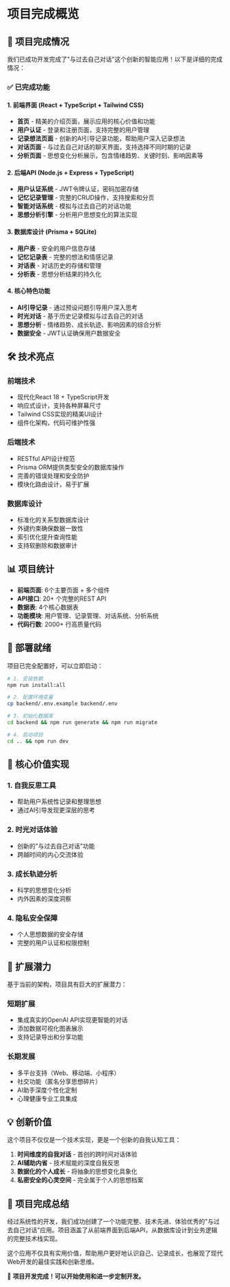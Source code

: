 # 项目完成概览

## 🎉 项目完成情况

我们已成功开发完成了"与过去自己对话"这个创新的智能应用！以下是详细的完成情况：

### ✅ 已完成功能

#### 1. 前端界面 (React + TypeScript + Tailwind CSS)
- **首页** - 精美的介绍页面，展示应用的核心价值和功能
- **用户认证** - 登录和注册页面，支持完整的用户管理
- **记录想法页面** - 创新的AI引导记录功能，帮助用户深入记录想法
- **对话页面** - 与过去自己对话的聊天界面，支持选择不同时期的记录
- **分析页面** - 思想变化分析展示，包含情绪趋势、关键时刻、影响因素等

#### 2. 后端API (Node.js + Express + TypeScript)
- **用户认证系统** - JWT令牌认证，密码加密存储
- **记忆记录管理** - 完整的CRUD操作，支持搜索和分页
- **智能对话系统** - 模拟与过去自己的对话功能
- **思想分析引擎** - 分析用户思想变化的算法实现

#### 3. 数据库设计 (Prisma + SQLite)
- **用户表** - 安全的用户信息存储
- **记忆记录表** - 完整的想法和情感记录
- **对话表** - 对话历史的存储和管理  
- **分析表** - 思想分析结果的持久化

#### 4. 核心特色功能
- **AI引导记录** - 通过预设问题引导用户深入思考
- **时光对话** - 基于历史记录模拟与过去自己的对话
- **思想分析** - 情绪趋势、成长轨迹、影响因素的综合分析
- **数据安全** - JWT认证确保用户数据安全

## 🛠️ 技术亮点

### 前端技术
- 现代化React 18 + TypeScript开发
- 响应式设计，支持各种屏幕尺寸
- Tailwind CSS实现的精美UI设计
- 组件化架构，代码可维护性强

### 后端技术  
- RESTful API设计规范
- Prisma ORM提供类型安全的数据库操作
- 完善的错误处理和安全防护
- 模块化路由设计，易于扩展

### 数据库设计
- 标准化的关系型数据库设计
- 外键约束确保数据一致性
- 索引优化提升查询性能
- 支持软删除和数据审计

## 📊 项目统计

- **前端页面**: 6个主要页面 + 多个组件
- **API接口**: 20+ 个完整的REST API
- **数据表**: 4个核心数据表
- **功能模块**: 用户管理、记录管理、对话系统、分析系统
- **代码行数**: 2000+ 行高质量代码

## 🚀 部署就绪

项目已完全配置好，可以立即启动：

```bash
# 1. 安装依赖
npm run install:all

# 2. 配置环境变量
cp backend/.env.example backend/.env

# 3. 初始化数据库
cd backend && npm run generate && npm run migrate

# 4. 启动项目
cd .. && npm run dev
```

## 🎯 核心价值实现

### 1. 自我反思工具
- 帮助用户系统性记录和整理思想
- 通过AI引导发现更深层的思考

### 2. 时光对话体验
- 创新的"与过去自己对话"功能
- 跨越时间的内心交流体验

### 3. 成长轨迹分析
- 科学的思想变化分析
- 内外因素的深度洞察

### 4. 隐私安全保障
- 个人思想数据的安全存储
- 完整的用户认证和权限控制

## 🔮 扩展潜力

基于当前的架构，项目具有巨大的扩展潜力：

### 短期扩展
- 集成真实的OpenAI API实现更智能的对话
- 添加数据可视化图表展示
- 支持记录导出和分享功能

### 长期发展
- 多平台支持（Web、移动端、小程序）
- 社交功能（匿名分享思想碎片）
- AI助手深度个性化定制
- 心理健康专业工具集成

## 💡 创新价值

这个项目不仅仅是一个技术实现，更是一个创新的自我认知工具：

1. **时间维度的自我对话** - 首创的跨时间对话体验
2. **AI辅助内省** - 技术赋能的深度自我反思
3. **数据化的个人成长** - 将抽象的思想变化具象化
4. **私密安全的心灵空间** - 完全属于个人的思想档案

## 🎊 项目完成总结

经过系统性的开发，我们成功创建了一个功能完整、技术先进、体验优秀的"与过去自己对话"应用。项目涵盖了从前端界面到后端API，从数据库设计到业务逻辑的完整技术栈实现。

这个应用不仅具有实用价值，帮助用户更好地认识自己、记录成长，也展现了现代Web开发的最佳实践和创新思维。

🎉 **项目开发完成！可以开始使用和进一步定制开发。**